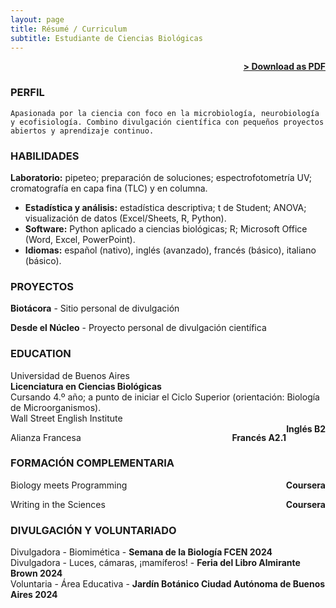 ```yaml
---
layout: page
title: Résumé / Curriculum
subtitle: Estudiante de Ciencias Biológicas
---
```


<span style="float: right; "><a href="{{ '/assets/resume.pdf' | prepend: site.baseurl }}"><strong>> Download as PDF</strong></a> </span>
<br>

### PERFIL
``` Apasionada por la ciencia con foco en la microbiología, neurobiología y ecofisiología. Combino divulgación científica con pequeños proyectos abiertos y aprendizaje continuo.    ```

### HABILIDADES
**Laboratorio:** pipeteo; preparación de soluciones; espectrofotometría UV; cromatografía en capa fina (TLC) y en columna.
- **Estadística y análisis:** estadística descriptiva; t de Student; ANOVA; visualización de datos (Excel/Sheets, R, Python).
- **Software:** Python aplicado a ciencias biológicas; R; Microsoft Office (Word, Excel, PowerPoint).
- **Idiomas:** español (nativo), inglés (avanzado), francés (básico), italiano (básico).  

### PROYECTOS
**Biotácora** - Sitio personal de divulgación  <span style="float: right; "> 

**Desde el Núcleo** - Proyecto personal de divulgación científica <span style="float: right; ">  

### EDUCATION

Universidad de Buenos Aires <span style="float: right; "> 
**Licenciatura en Ciencias Biológicas**  
Cursando 4.º año; a punto de iniciar el Ciclo Superior (orientación: Biología de Microorganismos).


Wall Street English Institute <span style="float: right; ">   
**Inglés B2**  


Alianza Francesa <span style="float: right; ">
**Francés A2.1**  


### FORMACIÓN COMPLEMENTARIA

Biology meets Programming <span style="float: right; "> 
**Coursera**  

Writing in the Sciences <span style="float: right; "> 
**Coursera** 

### DIVULGACIÓN Y VOLUNTARIADO 

Divulgadora - Biomimética - **Semana de la Biología FCEN 2024** <span style="float: right; ">
Divulgadora - Luces, cámaras, ¡mamíferos! - **Feria del Libro Almirante Brown 2024** <span style="float: right; ">
Voluntaria - Área Educativa - **Jardín Botánico Ciudad Autónoma de Buenos Aires 2024** <span style="float: right; ">


